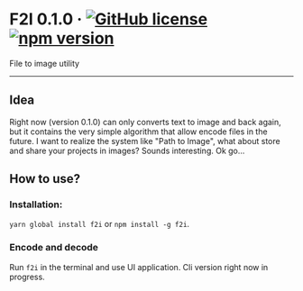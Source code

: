 # F2I 0.1.0 &middot; [![GitHub license](https://img.shields.io/badge/license-Apache_2.0-green.svg)](https://github.com/DiegoLing33/f2i/blob/master/LICENSE) [![npm version](https://img.shields.io/npm/v/f2i.svg?style=flat)](https://www.npmjs.com/package/efi)

File to image utility

---
## Idea
Right now (version 0.1.0) can only converts text to image and back again, but it contains the very simple algorithm
that allow encode files in the future. I want to realize the system like "Path to Image", what about store and share your 
projects in images? Sounds interesting. Ok go...

## How to use?
### Installation: 
`yarn global install f2i` or `npm install -g f2i`.

### Encode and decode
Run `f2i` in the terminal and use UI application. Cli version right now in progress.